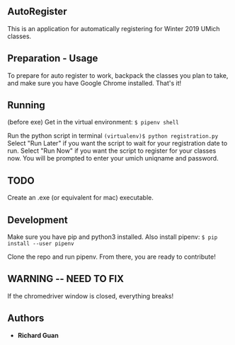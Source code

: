 ## AutoRegister

This is an application for automatically registering for Winter 2019 UMich classes.

## Preparation - Usage

To prepare for auto register to work, backpack the classes you plan to take, and make sure you have Google Chrome installed. That's it!

## Running

(before exe)
Get in the virtual environment:
`$ pipenv shell`

Run the python script in terminal
`(virtualenv)$ python registration.py`
Select "Run Later" if you want the script to wait for your registration date to run. Select "Run Now" if you want the script to register for your classes now. You will be prompted to enter your umich uniqname and password.

## TODO

Create an .exe (or equivalent for mac) executable.

## Development

Make sure you have pip and python3 installed. Also install pipenv:
`$ pip install --user pipenv`

Clone the repo and run pipenv. From there, you are ready to contribute!

## WARNING -- NEED TO FIX
If the chromedriver window is closed, everything breaks!

## Authors
* **Richard Guan**

